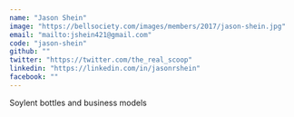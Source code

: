 ```yaml
---
name: "Jason Shein"
image: "https://bellsociety.com/images/members/2017/jason-shein.jpg"
email: "mailto:jshein421@gmail.com"
code: "jason-shein"
github: ""
twitter: "https://twitter.com/the_real_scoop"
linkedin: "https://linkedin.com/in/jasonrshein"
facebook: ""
---
```

Soylent bottles and business models